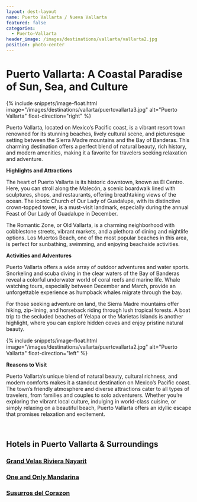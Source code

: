 ```yaml
---
layout: dest-layout
name: Puerto Vallarta / Nueva Vallarta
featured: false
categories:
  - Puerto-Vallarta
header_image: /images/destinations/vallarta/vallarta2.jpg
position: photo-center
---
```

# **Puerto Vallarta: A Coastal Paradise of Sun, Sea, and Culture**

{% include snippets/image-float.html image="/images/destinations/vallarta/puertovallarta3.jpg" alt="Puerto Vallarta" float-direction="right" %}

Puerto Vallarta, located on Mexico’s Pacific coast, is a vibrant resort town renowned for its stunning beaches, lively cultural scene, and picturesque setting between the Sierra Madre mountains and the Bay of Banderas. This charming destination offers a perfect blend of natural beauty, rich history, and modern amenities, making it a favorite for travelers seeking relaxation and adventure.

**Highlights and Attractions**

The heart of Puerto Vallarta is its historic downtown, known as El Centro. Here, you can stroll along the Malecón, a scenic boardwalk lined with sculptures, shops, and restaurants, offering breathtaking views of the ocean. The iconic Church of Our Lady of Guadalupe, with its distinctive crown-topped tower, is a must-visit landmark, especially during the annual Feast of Our Lady of Guadalupe in December.

The Romantic Zone, or Old Vallarta, is a charming neighborhood with cobblestone streets, vibrant markets, and a plethora of dining and nightlife options. Los Muertos Beach, one of the most popular beaches in this area, is perfect for sunbathing, swimming, and enjoying beachside activities.

**Activities and Adventures**

Puerto Vallarta offers a wide array of outdoor adventures and water sports. Snorkeling and scuba diving in the clear waters of the Bay of Banderas reveal a colorful underwater world of coral reefs and marine life. Whale watching tours, especially between December and March, provide an unforgettable experience as humpback whales migrate through the bay.

For those seeking adventure on land, the Sierra Madre mountains offer hiking, zip-lining, and horseback riding through lush tropical forests. A boat trip to the secluded beaches of Yelapa or the Marietas Islands is another highlight, where you can explore hidden coves and enjoy pristine natural beauty.

{% include snippets/image-float.html image="/images/destinations/vallarta/puertovallarta2.jpg" alt="Puerto Vallarta" float-direction="left" %}

**Reasons to Visit**

Puerto Vallarta’s unique blend of natural beauty, cultural richness, and modern comforts makes it a standout destination on Mexico’s Pacific coast. The town’s friendly atmosphere and diverse attractions cater to all types of travelers, from families and couples to solo adventurers. Whether you’re exploring the vibrant local culture, indulging in world-class cuisine, or simply relaxing on a beautiful beach, Puerto Vallarta offers an idyllic escape that promises relaxation and excitement.

&nbsp;  


## Hotels in Puerto Vallarta & Surroundings

<section class='grid'>
<div class="col-3_sm-4_xs-6 padded-1">
    <a href="/hotels/grandvelasnay">
        <div class="bg-image square" style="background-image:url('/images/hotels/velasnayarit/velasnayarit5.jpg')">  </div>
        <h3 class='center'>Grand Velas Riviera Nayarit</h3>        
    </a>  
</div>

<div class="col-3_sm-4_xs-6 padded-1">
    <a href="/hotels/onemandarina">
        <div class="bg-image square" style="background-image:url('/images/hotels/onemandarina/onemandarina1.webp')">  </div>
        <h3 class='center'>One and Only Mandarina</h3>        
    </a>  
</div>

<div class="col-3_sm-4_xs-6 padded-1">
    <a href="/hotels/susurros">
        <div class="bg-image square" style="background-image:url('/images/hotels/susurros/susurros4.jpg')">  </div>
        <h3 class='center'>Susurros del Corazon</h3>        
    </a>  
</div>

</section>